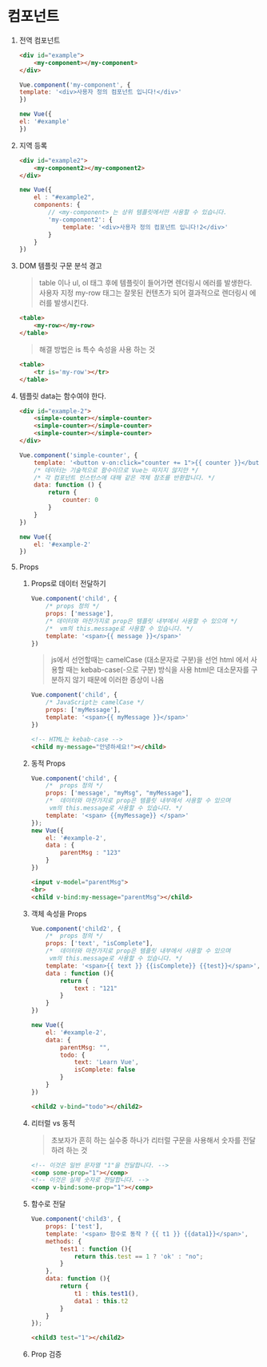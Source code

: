 # 컴포넌트

1. 전역 컴포넌트 
    ```html
    <div id="example">
        <my-component></my-component>
    </div>
    ```
    ```js
    Vue.component('my-component', {
    template: '<div>사용자 정의 컴포넌트 입니다!</div>'
    })

    new Vue({
    el: '#example'
    })
    ```

2. 지역 등록
    ```html
    <div id="example2">
        <my-component2></my-component2>
    </div>
    ```
    ```js
    new Vue({
        el : "#example2",
        components: {
            // <my-component> 는 상위 템플릿에서만 사용할 수 있습니다.
            'my-component2': {
                template: '<div>사용자 정의 컴포넌트 입니다!2</div>'
            }
        }
    })
    ```

3. DOM 템플릿 구문 분석 경고 
    > table 이나 ul, ol 태그 후에 템플릿이 들어가면 렌더링시 에러를 발생한다.          
    > 사용자 지정 my-row 태그는 잘못된 컨텐츠가 되어 결과적으로 렌더링시 에러를 발생시킨다. 
    ```html
    <table>
        <my-row></my-row>
    </table>
    ```
    > 해결 방법은 is 특수 속성을 사용 하는 것
    ```html
    <table>
        <tr is='my-row'></tr>
    </table>
    ```

3. 템플릿 data는 함수여야 한다. 
    ```html
    <div id="example-2">
        <simple-counter></simple-counter>
        <simple-counter></simple-counter>
        <simple-counter></simple-counter>
    </div>
    ```
    ```js
    Vue.component('simple-counter', {
        template: '<button v-on:click="counter += 1">{{ counter }}</button>',
        /* 데이터는 기술적으로 함수이므로 Vue는 따지지 않지만 */
        /* 각 컴포넌트 인스턴스에 대해 같은 객체 참조를 반환합니다. */
        data: function () {
            return {
                counter: 0
            }
        }
    })

    new Vue({
        el: '#example-2'
    })
    ```

4. Props
    1. Props로 데이터 전달하기 
        ```js
        Vue.component('child', {
            /* props 정의 */
            props: ['message'],
            /* 데이터와 마찬가지로 prop은 템플릿 내부에서 사용할 수 있으며 */
            /*  vm의 this.message로 사용할 수 있습니다. */
            template: '<span>{{ message }}</span>'
        })
        ```

        > js에서 선언할때는 camelCase (대소문자로 구분)을 선언 
        > html 에서 사용할 때는 kebab-case(-으로 구분) 방식을 사용
        > html은 대소문자를 구분하지 않기 때문에 이러한 증상이 나옴
        ```js
        Vue.component('child', {
            /* JavaScript는 camelCase */
            props: ['myMessage'],
            template: '<span>{{ myMessage }}</span>'
        })
        ```
        ```html
        <!-- HTML는 kebab-case -->
        <child my-message="안녕하세요!"></child>
        ```
    2. 동적 Props 
        ```js
        Vue.component('child', {
            /*  props 정의 */
            props: ['message', "myMsg", "myMessage"],
            /*  데이터와 마찬가지로 prop은 템플릿 내부에서 사용할 수 있으며
             vm의 this.message로 사용할 수 있습니다. */
            template: '<span> {{myMessage}} </span>'
        });
        new Vue({
            el: '#example-2',
            data : {
                parentMsg : "123"
            }
        })
        ```
        ```html
        <input v-model="parentMsg">
        <br>
        <child v-bind:my-message="parentMsg"></child>
        ```
    3. 객체 속성을 Props 
        ```js
        Vue.component('child2', {
            /*  props 정의 */
            props: ['text', "isComplete"],
            /*  데이터와 마찬가지로 prop은 템플릿 내부에서 사용할 수 있으며
             vm의 this.message로 사용할 수 있습니다. */
            template: '<span>{{ text }} {{isComplete}} {{test}}</span>',
            data : function (){
                return {
                    text : "121"
                }
            }
        })

        new Vue({
            el: '#example-2',
            data: {
                parentMsg: "",
                todo: {
                    text: 'Learn Vue',
                    isComplete: false
                }
            }
        })
        ```
        ```html
        <child2 v-bind="todo"></child2>
        ```

    4. 리터럴 vs 동적
        > 초보자가 흔히 하는 실수중 하나가 리터럴 구문을 사용해서 숫자를 전달하려 하는 것 
        ```html
        <!-- 이것은 일반 문자열 "1"을 전달합니다. -->
        <comp some-prop="1"></comp>
        <!-- 이것은 실제 숫자로 전달합니다. -->
        <comp v-bind:some-prop="1"></comp>
        ```

    5. 함수로 전달 
        ```js
        Vue.component('child3', {
            props: ['test'],
            template: '<span> 함수로 동작 ? {{ t1 }} {{data1}}</span>',
            methods: {
                test1 : function (){
                    return this.test == 1 ? 'ok' : "no";
                }
            }, 
            data: function (){
                return {
                    t1 : this.test1(),
                    data1 : this.t2
                }
            }
        });
        ```
        ```html
        <child3 test="1"></child2>
        ```
    6. Prop 검증
        